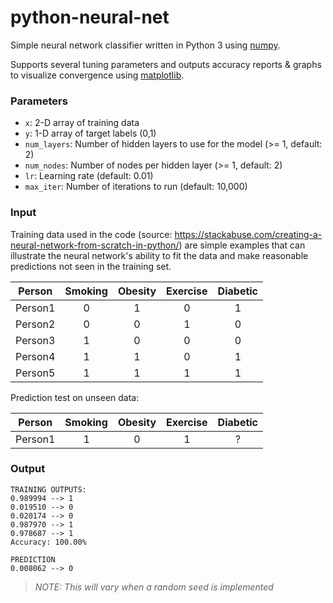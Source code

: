 # python-neural-net

Simple neural network classifier written in Python 3 using [numpy](https://www.numpy.org/).

Supports several tuning parameters and outputs accuracy reports & graphs to visualize convergence using [matplotlib](https://www.matplotlib.org/).

### Parameters

- `x`: 2-D array of training data
- `y`: 1-D array of target labels (0,1)
- `num_layers`: Number of hidden layers to use for the model (>= 1, default: 2)
- `num_nodes`: Number of nodes per hidden layer (>= 1, default: 2)
- `lr`: Learning rate (default: 0.01)
- `max_iter`: Number of iterations to run (default: 10,000)

### Input

Training data used in the code (source: https://stackabuse.com/creating-a-neural-network-from-scratch-in-python/) are simple examples that can illustrate the neural network's ability to fit the data and make reasonable predictions not seen in the training set.

| Person  | Smoking | Obesity | Exercise | Diabetic |
| ------- | :-----: | :-----: | :------: | :------: |
| Person1 |    0    |    1    |    0     |    1     |
| Person2 |    0    |    0    |    1     |    0     |
| Person3 |    1    |    0    |    0     |    0     |
| Person4 |    1    |    1    |    0     |    1     |
| Person5 |    1    |    1    |    1     |    1     |

Prediction test on unseen data:

| Person  | Smoking | Obesity | Exercise | Diabetic |
| ------- | :-----: | :-----: | :------: | :------: |
| Person1 |    1    |    0    |    1     |    ?     |

### Output

```text
TRAINING OUTPUTS:
0.989994 --> 1
0.019510 --> 0
0.020174 --> 0
0.987970 --> 1
0.978687 --> 1
Accuracy: 100.00%

PREDICTION
0.008062 --> 0
```

> _NOTE: This will vary when a random seed is implemented_
